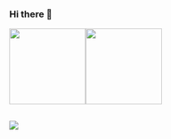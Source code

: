 ### Hi there 👋 

<!--
**SpecialTheFace/SpecialTheFace** is a ✨ _special_ ✨ repository because its `README.md` (this file) appears on your GitHub profile.

Here are some ideas to get you started:

- 🔭 I’m currently working on ...
- 🌱 I’m currently learning ...
- 👯 I’m looking to collaborate on ...
- 🤔 I’m looking for help with ...
- 💬 Ask me about ...
- 📫 How to reach me: ...
- 😄 Pronouns: ...
- ⚡ Fun fact: ...
-->
<div style='display:flex;margin-bottom:30px;'>

  <img height="137px" src="https://github-readme-stats-git-masterrstaa-rickstaa.vercel.app/api?username=SpecialTheFace&hide_title=true&hide_border=true&show_icons=true&include_all_commits=true&line_height=21text_color=000&icon_color=000&bg_color=0,ea6161,ffc64d,fffc4d,52fa5a&theme=graywhite" />
<img height="137px" src="https://github-readme-stats-git-masterrstaa-rickstaa.vercel.app/api/top-langs/?username=SpecialTheFace&hide_title=true&hide_border=true&layout=compact&langs_count=6&text_color=000&icon_color=fff&bg_color=0,52fa5a,4dfcff,c64dff&theme=graywhite" /><br>
</div>


<div><img src="https://github-profile-trophy.vercel.app/?username=SpecialTheFace&theme=gruvbox&row=1&column=7&no-frame=true&no-bg=true" /><br/></div>


